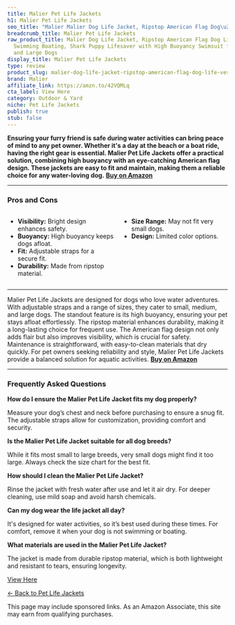 ```yaml
---
title: Malier Pet Life Jackets
h1: Malier Pet Life Jackets
seo_title: "Malier Malier Dog Life Jacket, Ripstop American Flag Dog\u2026"
breadcrumb_title: Malier Pet Life Jackets
raw_product_title: Malier Dog Life Jacket, Ripstop American Flag Dog Life Vest for
  Swimming Boating, Shark Puppy Lifesaver with High Buoyancy Swimsuit for Small Medium
  and Large Dogs
display_title: Malier Pet Life Jackets
type: review
product_slug: malier-dog-life-jacket-ripstop-american-flag-dog-life-vest-for-swimming-5318c589
brand: Malier
affiliate_link: https://amzn.to/42VQMLq
cta_label: View Here
category: Outdoor & Yard
niche: Pet Life Jackets
publish: true
stub: false
---
```


<div id="intro" class="full-width">
  <p><strong>Ensuring your furry friend is safe during water activities can bring peace of mind to any pet owner. Whether it's a day at the beach or a boat ride, having the right gear is essential. Malier Pet Life Jackets offer a practical solution, combining high buoyancy with an eye-catching American flag design. These jackets are easy to fit and maintain, making them a reliable choice for any water-loving dog.</strong> <a href="https://amzn.to/42VQMLq" rel="nofollow sponsored noopener" target="_blank"><strong>Buy on Amazon</strong></a></p>
</div>

<hr />
<h3 id="pros-cons">Pros and Cons</h3>
<div class="pc-grid" style="display:grid;grid-template-columns:1fr 1fr;gap:16px;">
  <ul>
    <li><strong>Visibility:</strong> Bright design enhances safety.</li>
    <li><strong>Buoyancy:</strong> High buoyancy keeps dogs afloat.</li>
    <li><strong>Fit:</strong> Adjustable straps for a secure fit.</li>
    <li><strong>Durability:</strong> Made from ripstop material.</li>
  </ul>
  <ul>
    <li><strong>Size Range:</strong> May not fit very small dogs.</li>
    <li><strong>Design:</strong> Limited color options.</li>
  </ul>
</div>
<hr />

<div class="full-width">
  <p>Malier Pet Life Jackets are designed for dogs who love water adventures. With adjustable straps and a range of sizes, they cater to small, medium, and large dogs. The standout feature is its high buoyancy, ensuring your pet stays afloat effortlessly. The ripstop material enhances durability, making it a long-lasting choice for frequent use. The American flag design not only adds flair but also improves visibility, which is crucial for safety. Maintenance is straightforward, with easy-to-clean materials that dry quickly. For pet owners seeking reliability and style, Malier Pet Life Jackets provide a balanced solution for aquatic activities. <a href="https://amzn.to/42VQMLq" rel="nofollow sponsored noopener" target="_blank"><strong>Buy on Amazon</strong></a></p>
</div>

<hr />
<h3 id="faqs">Frequently Asked Questions</h3>

<p><strong>How do I ensure the Malier Pet Life Jacket fits my dog properly?</strong></p>
<p>Measure your dog’s chest and neck before purchasing to ensure a snug fit. The adjustable straps allow for customization, providing comfort and security.</p>

<p><strong>Is the Malier Pet Life Jacket suitable for all dog breeds?</strong></p>
<p>While it fits most small to large breeds, very small dogs might find it too large. Always check the size chart for the best fit.</p>

<p><strong>How should I clean the Malier Pet Life Jacket?</strong></p>
<p>Rinse the jacket with fresh water after use and let it air dry. For deeper cleaning, use mild soap and avoid harsh chemicals.</p>

<p><strong>Can my dog wear the life jacket all day?</strong></p>
<p>It's designed for water activities, so it’s best used during these times. For comfort, remove it when your dog is not swimming or boating.</p>

<p><strong>What materials are used in the Malier Pet Life Jacket?</strong></p>
<p>The jacket is made from durable ripstop material, which is both lightweight and resistant to tears, ensuring longevity.</p>
<p><a class="btn" href="https://amzn.to/42VQMLq" target="_blank" rel="nofollow sponsored noopener">View Here</a></p>
<p><a href="/roundups/outdoor-yard/pet-life-jackets/">← Back to Pet Life Jackets</a></p>
<aside class="disclosure">This page may include sponsored links. As an Amazon Associate, this site may earn from qualifying purchases.</aside>
